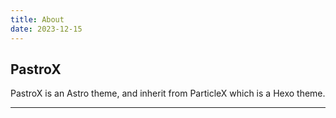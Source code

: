 ```yaml
---
title: About
date: 2023-12-15
---
```


## PastroX

PastroX is an Astro theme, and inherit from ParticleX which is a Hexo theme.

---

